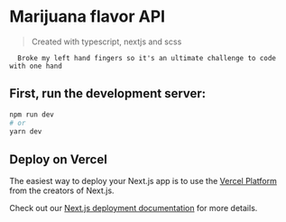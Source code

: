 # Marijuana flavor API

> Created with typescript, nextjs and scss

```
  Broke my left hand fingers so it's an ultimate challenge to code with one hand
```

## First, run the development server:

```bash
npm run dev
# or
yarn dev
```

## Deploy on Vercel

The easiest way to deploy your Next.js app is to use the [Vercel Platform](https://vercel.com/import?utm_medium=default-template&filter=next.js&utm_source=create-next-app&utm_campaign=create-next-app-readme) from the creators of Next.js.

Check out our [Next.js deployment documentation](https://nextjs.org/docs/deployment) for more details.
